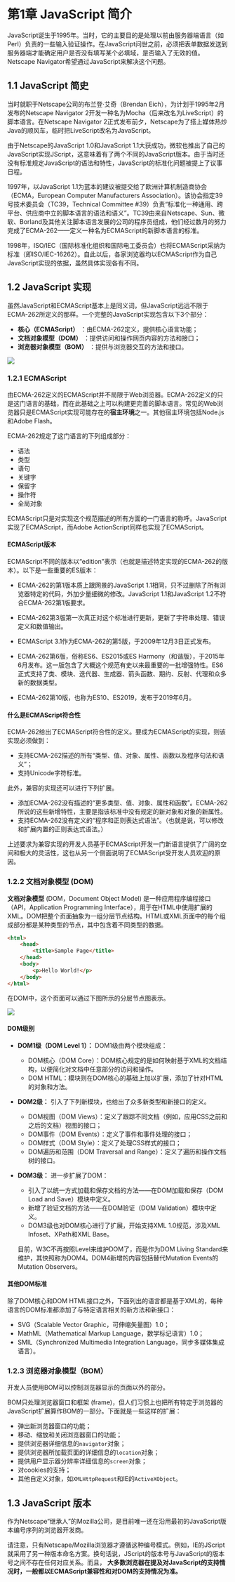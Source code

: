 # 第1章 JavaScript 简介

JavaScript诞生于1995年。当时，它的主要目的是处理以前由服务器端语言（如Perl）负责的一些输入验证操作。在JavaScript问世之前，必须把表单数据发送到服务器端才能确定用户是否没有填写某个必填域，是否输入了无效的值。Netscape Navigator希望通过JavaScript来解决这个问题。

## 1.1 JavaScript 简史

当时就职于Netscape公司的布兰登·艾奇（Brendan Eich），为计划于1995年2月发布的Netscape Navigator 2开发一种名为Mocha（后来改名为LiveScript）的脚本语言。在Netscape Navigator 2正式发布前夕，Netscape为了搭上媒体热炒Java的顺风车，临时把LiveScript改名为JavaScript。

由于Netscape的JavaScript 1.0和JavaScript 1.1大获成功，微软也推出了自己的JavaScript实现JScript，这意味着有了两个不同的JavaScript版本。由于当时还没有标准规定JavaScript的语法和特性，JavaScript的标准化问题被提上了议事日程。

1997年，以JavaScript 1.1为蓝本的建议被提交给了欧洲计算机制造商协会（ECMA，European Computer Manufacturers Association）。该协会指定39号技术委员会（TC39，Technical Committee #39）负责“标准化一种通用、跨平台、供应商中立的脚本语言的语法和语义”。TC39由来自Netscape、Sun、微软、Borland及其他关注脚本语言发展的公司的程序员组成，他们经过数月的努力完成了ECMA-262——定义一种名为ECMAScript的新脚本语言的标准。

1998年，ISO/IEC（国际标准化组织和国际电工委员会）也将ECMAScript采纳为标准（即ISO/IEC-16262）。自此以后，各家浏览器均以ECMAScript作为自己JavaScript实现的依据，虽然具体实现各有不同。

## 1.2 JavaScript 实现

虽然JavaScript和ECMAScript基本上是同义词，但JavaScript远远不限于ECMA-262所定义的那样。一个完整的JavaScript实现包含以下3个部分：

- **核心（ECMAScript）** ：由ECMA-262定义，提供核心语言功能；
- **文档对象模型（DOM）** ：提供访问和操作网页内容的方法和接口；
- **浏览器对象模型（BOM）** ：提供与浏览器交互的方法和接口。

![](img/Chapter1-What_Is_JavaScript.assets/04.d01z.01.png)



### 1.2.1 ECMAScript

由ECMA-262定义的ECMAScript并不局限于Web浏览器。ECMA-262定义的只是这门语言的基础，而在此基础之上可以构建更完善的脚本语言。常见的Web浏览器只是ECMAScript实现可能存在的**宿主环境**之一。其他宿主环境包括Node.js和Adobe Flash。

ECMA-262规定了这门语言的下列组成部分：

- 语法
- 类型
- 语句
- 关键字
- 保留字
- 操作符
- 全局对象

ECMAScript只是对实现这个规范描述的所有方面的一门语言的称呼。JavaScript实现了ECMAScript，而Adobe ActionScript同样也实现了ECMAScript。

#### ECMAScript版本

ECMAScript不同的版本以“edition”表示（也就是描述特定实现的ECMA-262的版本）。以下是一些重要的ES版本：

- ECMA-262的第1版本质上跟网景的JavaScript 1.1相同，只不过删除了所有浏览器特定的代码，外加少量细微的修改。JavaScript 1.1和JavaScript 1.2不符合ECMA-262第1版要求。

- ECMA-262第3版第一次真正对这个标准进行更新，更新了字符串处理、错误定义和数值输出。

- ECMAScript 3.1作为ECMA-262的第5版，于2009年12月3日正式发布。

- ECMA-262第6版，俗称ES6、ES2015或ES Harmony（和谐版），于2015年6月发布。这一版包含了大概这个规范有史以来最重要的一批增强特性。ES6正式支持了类、模块、迭代器、生成器、箭头函数、期约、反射、代理和众多新的数据类型。
- ECMA-262第10版，也称为ES10、ES2019，发布于2019年6月。

#### 什么是ECMAScript符合性

ECMA-262给出了ECMAScript符合性的定义。要成为ECMAScript的实现，则该实现必须做到：

- 支持ECMA-262描述的所有“类型、值、对象、属性、函数以及程序句法和语义”；
- 支持Unicode字符标准。

此外，兼容的实现还可以进行下列扩展。

- 添加ECMA-262没有描述的“更多类型、值、对象、属性和函数”。ECMA-262所说的这些新增特性，主要是指该标准中没有规定的新对象和对象的新属性。
- 支持ECMA-262没有定义的“程序和正则表达式语法”。（也就是说，可以修改和扩展内置的正则表达式语法。）

上述要求为兼容实现的开发人员基于ECMAScript开发一门新语言提供了广阔的空间和极大的灵活性，这也从另一个侧面说明了ECMAScript受开发人员欢迎的原因。

### 1.2.2 文档对象模型 (DOM)

**文档对象模型** (DOM，Document Object Model) 是一种应用程序编程接口（API，Application Programming Interface），用于在HTML中使用扩展的XML。DOM把整个页面抽象为一组分层节点结构。HTML或XML页面中的每个组成部分都是某种类型的节点，其中包含着不同类型的数据。

```html
<html>
    <head> 
        <title>Sample Page</title>
    </head>
    <body>
        <p>Hello World!</p>
    </body>
</html>
```

在DOM中，这个页面可以通过下图所示的分层节点图表示。

![](img/Chapter1-What_Is_JavaScript.assets/04.d01z.02.png)



#### DOM级别

- **DOM1级（DOM Level 1）：**  DOM1级由两个模块组成：
  - DOM核心（DOM Core）：DOM核心规定的是如何映射基于XML的文档结构，以便简化对文档中任意部分的访问和操作。
  - DOM HTML：模块则在DOM核心的基础上加以扩展，添加了针对HTML的对象和方法。
- **DOM2级：** 引入了下列新模块，也给出了众多新类型和新接口的定义。
  - DOM视图（DOM Views）：定义了跟踪不同文档（例如，应用CSS之前和之后的文档）视图的接口；
  - DOM事件（DOM Events）：定义了事件和事件处理的接口；
  - DOM样式（DOM Style）：定义了处理CSS样式的接口；
  - DOM遍历和范围（DOM Traversal and Range）：定义了遍历和操作文档树的接口。
- **DOM3级：** 进一步扩展了DOM：
  - 引入了以统一方式加载和保存文档的方法——在DOM加载和保存（DOM Load and Save）模块中定义。
  - 新增了验证文档的方法——在DOM验证（DOM Validation）模块中定义。
  - DOM3级也对DOM核心进行了扩展，开始支持XML 1.0规范，涉及XML Infoset、XPath和XML Base。 
  
  目前，W3C不再按照Level来维护DOM了，而是作为DOM Living Standard来维护，其快照称为DOM4。DOM4新增的内容包括替代Mutation Events的Mutation Observers。

#### 其他DOM标准

除了DOM核心和DOM HTML接口之外，下面列出的语言都是基于XML的，每种语言的DOM标准都添加了与特定语言相关的新方法和新接口：

- SVG（Scalable Vector Graphic，可伸缩矢量图）1.0；
- MathML（Mathematical Markup Language，数学标记语言）1.0；
- SMIL（Synchronized Multimedia Integration Language，同步多媒体集成语言）。

### 1.2.3 浏览器对象模型（BOM）

开发人员使用BOM可以控制浏览器显示的页面以外的部分。

BOM只处理浏览器窗口和框架 (frame)，但人们习惯上也把所有特定于浏览器的JavaScript扩展算作BOM的一部分。下面就是一些这样的扩展：

- 弹出新浏览器窗口的功能；
- 移动、缩放和关闭浏览器窗口的功能；
- 提供浏览器详细信息的`navigator`对象；
- 提供浏览器所加载页面的详细信息的`location`对象；
- 提供用户显示器分辨率详细信息的`screen`对象；
- 对cookies的支持；
- 其他自定义对象，如`XMLHttpRequest`和IE的`ActiveXObject`。

## 1.3 JavaScript 版本

作为Netscape“继承人”的Mozilla公司，是目前唯一还在沿用最初的JavaScript版本编号序列的浏览器开发商。

请注意，只有Netscape/Mozilla浏览器才遵循这种编号模式。例如，IE的JScript就采用了另一种版本命名方案。换句话说，JScript的版本号与JavaScript的版本号之间不存在任何对应关系。而且， **大多数浏览器在提及对JavaScript的支持情况时，一般都以ECMAScript兼容性和对DOM的支持情况为准。** 